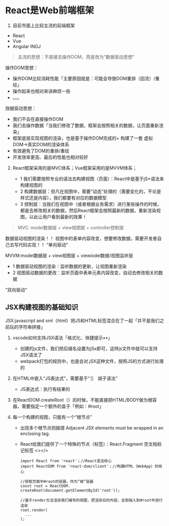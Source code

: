 # React是Web前端框架

1. 目前市面上比较主流的前端框架

+ React
+ Vue
+ Angular INGJ

> 主流的思想：不直接去操作DOM，而是改为“数据驱动思想”

操作DOM思想：

+ 操作DOM比较消耗性能「主要原因就是：可能会导致DOM重排（回流）/重绘」
+ 操作起来也相对来讲麻烦一些
+ 。。。

效据驱动思想：

+ 我们不会在直接操作DOM
+ 我们去操作数据「当我们修改了数据，框架会按照相关的数据，让页面重新渲染」
+ 框架底层实现视图的渲染，也是基于操作DOM完成的+ 构建了一套 虚拟DOM->真实DOM的渲染体系
+ 有效避免了DOM的重排/重绘
+ 开发效率更高、最后的性能也相对较好

2. React框架采用的是MVC体系；Vue框架采用的是MVVM体系；

    + 1 我们需要按照专业的语法去构建视图（页面）：React中是基于jS×语法来构建视图的
    + 2 构建数据层：但凡在视图中，需要“动态”处理的（需要变化的，不论是样式还是内容），我们都要有对应的数据模型
    + 3 控制层：当我们在视图中（或者根据业务需求）进行某些操作的时候，都是去修改相关的数据，然后React框架会按照最新的数据，重新渲染视图，以此让用户看到最新的效果！

>MVC: model数据层 + view视图层 + controller控制层

数据驱动视图的渲染！！
视图中的表单内容改变，想要修改数据，需要开发者自己去写代码实现！！
“单向驱动”

MVVM:model数据层 + view视图层 + viewiodel数据/视图监听层

+ 1 数据驱动视图的渲染：监听数据的更新，让视图重新渲染
+ 2 视图驱动数据的更改：监听页面中表单元素内容改变，自动去修改相关的数据

“双向驱动"

## JSX构建视图的基础知识

JSX:javascript and xml（html）把JS和HTML标签混合在了一起「并不是我们之前玩的字符串拼接」

1. vscode如何支持JSX语法「格式化、快捷提示••」
    + 创建的js文件，我们把后缀名设置为jSx即可，这样js文件中就可以支持JSX语法了
    + webpack打包的规则中，也是会对.jSX这种文件，按照JS的方式进行处理的

2. 在HTML中嵌入“JS表达式”，需要基于“｛｝ 胡子语法”
    + JS表达式：执行有结果的

3. 在ReactDOM.createRoot（）的时候，不能直接把HTML/BODY做为根容器，需要指定一个额外的盒子「例如：#root」

4. 每一个构建的视图，只能有一个“根节点”
    + 出现多个根节点则报错 Adjacent JSX elements must be wrapped in an enclosing tag.
    + React给我们提供了一个特殊的节点（标签）：React.Fragment 空文档标记标签
      <></>

          import React from 'react'；//React语法核心
          import ReactDOM from 'react-dom/client'；//构建HTML（WebApp）的核心
          
          //获取页面中#root的容器，作为“根”容器
          const root = ReactDOM. createRoot(document.getElementById('root'));
          
          //基于render方法渲染我们编写的视图，把渲染后的内容，全部插入到#root中进行渲染
          root.render(
            ...
          );
